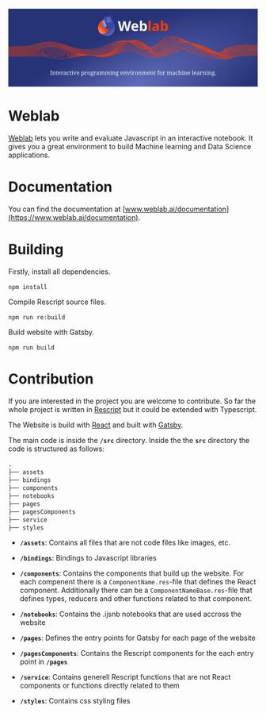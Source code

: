 ![landing](https://github.com/weblab-notebook/website/blob/8be6df198faa501a181b7e963234a56e9d416be3/static/landing.svg)


# Weblab

[Weblab](https://www.weblab.ai) lets you write and evaluate Javascript in an interactive notebook. It gives you a great environment to build Machine learning and Data Science applications.

# Documentation

You can find the documentation at [www.weblab.ai/documentation](https://www.weblab.ai/documentation).

# Building

Firstly, install all dependencies.
```
npm install
```
Compile Rescript source files.
```
npm run re:build
```
Build website with Gatsby.
```
npm run build
```
# Contribution

If you are interested in the project you are welcome to contribute. So far the whole project is written in [Rescript](https://rescript-lang.org/) but it could be extended with Typescript.

The Website is build with [React](https://reactjs.org/) and built with [Gatsby](https://www.gatsbyjs.com/).

The main code is inside the **`/src`** directory. Inside the the **`src`** directory the code is structured as follows:

    .
    ├── assets
    ├── bindings
    ├── components
    ├── notebooks
    ├── pages
    ├── pagesComponents
    ├── service
    ├── styles

- **`/assets`**: Contains all files that are not code files like images, etc.

- **`/bindings`**: Bindings to Javascript libraries

- **`/components`**: Contains the components that build up the website. For each compenent there is a `ComponentName.res`-file that defines the React component. Additionally there can be a `ComponentNameBase.res`-file that defines types, reducers and other functions related to that component.

- **`/notebooks`**: Contains the .ijsnb notebooks that are used accross the website

- **`/pages`**: Defines the entry points for Gatsby for each page of the website

- **`/pagesComponents`**: Contains the Rescript components for the each entry point in **`/pages`**

- **`/service`**: Contains generell Rescript functions that are not React components or functions directly related to them

- **`/styles`**: Contains css styling files

